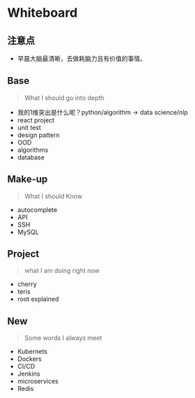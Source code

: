 # Whiteboard

## 注意点

- 早晨大脑最清晰，去做耗脑力且有价值的事情。

## Base 

> What I should go into depth

- 我的1维突出是什么呢？python/algorithm -> data science/nlp
- react project
- unit test
- design pattern
- OOD
- algorithms
- database

## Make-up

> What I should Know

- autocomplete
- API
- SSH
- MySQL 

## Project 

> what I am doing right now

- cherry
- teris
- root explained

## New

> Some words I always meet 

- Kubernets
- Dockers
- CI/CD 
- Jenkins
- microservices
- Redis 